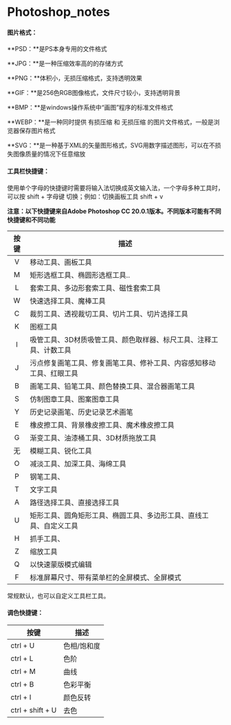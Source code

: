 # Photoshop_notes



#### 图片格式：

**PSD：**是PS本身专用的文件格式

**JPG：**是一种压缩效率高的的存储方式

**PNG：**体积小，无损压缩格式，支持透明效果

**GIF：**是256色RGB图像格式，文件尺寸较小，支持透明背景

**BMP：**是windows操作系统中“画图”程序的标准文件格式

**WEBP：**是一种同时提供 有损压缩 和 无损压缩 的图片文件格式，一般是浏览器保存图片格式

**SVG：**是一种基于XML的矢量图形格式，SVG用数字描述图形，可以在不损失图像质量的情况下任意缩放



#### 工具栏快捷键：

使用单个字母的快捷键时需要将输入法切换成英文输入法，一个字母多种工具时，可以按 shift + 字母键 切换；例如：切换画板工具 shift + v



**注意：以下快捷键来自Adobe Photoshop CC 20.0.1版本。不同版本可能有不同快捷键和不同功能** 

| 按键 | 描述                                                         |
| :--: | ------------------------------------------------------------ |
|  V   | 移动工具、画板工具                                           |
|  M   | 矩形选框工具、椭圆形选框工具..                               |
|  L   | 套索工具、多边形套索工具、磁性套索工具                       |
|  W   | 快速选择工具、魔棒工具                                       |
|  C   | 裁剪工具、透视裁切工具、切片工具、切片选择工具               |
|  K   | 图框工具                                                     |
|  I   | 吸管工具、3D材质吸管工具、颜色取样器、标尺工具、注释工具、计数工具 |
|  J   | 污点修复画笔工具、修复画笔工具、修补工具、内容感知移动工具、红眼工具 |
|  B   | 画笔工具、铅笔工具、颜色替换工具、混合器画笔工具             |
|  S   | 仿制图章工具、图案图章工具                                   |
|  Y   | 历史记录画笔、历史记录艺术画笔                               |
|  E   | 橡皮擦工具、背景橡皮擦工具、魔术橡皮擦工具                   |
|  G   | 渐变工具、油漆桶工具、3D材质拖放工具                         |
|  无  | 模糊工具、锐化工具                                           |
|  O   | 减淡工具、加深工具、海绵工具                                 |
|  P   | 钢笔工具、                                                   |
|  T   | 文字工具                                                     |
|  A   | 路径选择工具、直接选择工具                                   |
|  U   | 矩形工具、圆角矩形工具、椭圆工具、多边形工具、直线工具、自定义工具 |
|  H   | 抓手工具、                                                   |
|  Z   | 缩放工具                                                     |
|  Q   | 以快速蒙版模式编辑                                           |
|  F   | 标准屏幕尺寸、带有菜单栏的全屏模式、全屏模式                 |

常规默认，也可以自定义工具栏工具。

#### 调色快捷键：

| 按键             | 描述        |
| ---------------- | ----------- |
| ctrl + U         | 色相/饱和度 |
| ctrl + L         | 色阶        |
| ctrl + M         | 曲线        |
| ctrl + B         | 色彩平衡    |
| ctrl + I         | 颜色反转    |
| ctrl + shift + U | 去色        |

